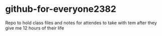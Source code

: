# github-for-everyone2382
Repo to hold class files and notes for attendes to take with tem after they give me 12 hours of their life

